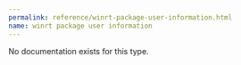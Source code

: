 ```yaml
---
permalink: reference/winrt-package-user-information.html
name: winrt package user information
---
```


No documentation exists for this type.